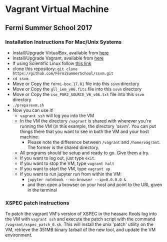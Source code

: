 # Vagrant Virtual Machine #
## Fermi Summer School 2017 ##

### Installation Instructions For Mac/Unix Systems ###
* Install/Upgrade VirtualBox, available from [here](https://www.virtualbox.org/wiki/Downloads)
* Install/Upgrade Vagrant, available from [here](https://www.vagrantup.com/downloads.html)
* If using Scientific Linux follow [this link](http://devopspy.com/devops/installing-vagrant-on-centos-7/)
* clone this repository: `git clone https://github.com/FermiSummerSchool/ssvm.git`
* `cd ssvm`
* Move or Copy the `fermi-box.17.01` file into this `ssvm` directory
* Move or Copy the `gll_iem_v06.fits` file into this `ssvm` directory
* Move or Copy the `iso_P8R2_SOURCE_V6_v06.txt` file into this `ssvm` directory
* `./preparevm.sh`
* Now you can use it!
    * `vagrant ssh` will log you into the VM
    * In the VM the directory `/vagrant` is shared with wherever you're running the VM (in this example, the directory 'ssvm'.  You can put things there that you want to see in both the VM and your host machine.
        * Please note the difference between `/vagrant` and `/home/vagrant`. The former is the shared directory.
    * All programs should be setup and ready to go.  Give them a try.
    * If you want to log out, just type `exit`.
    * If you want to stop the VM, type `vagrant halt`
    * If you want to start the VM, type `vagrant up`
    * If you want to run jupyter run from within the VM:
        * `jupyter notebook --no-browser --ip=0.0.0.0 &`
        * and then open a browser on your host and point to the URL given in the terminal

### XSPEC patch instructions ###
To patch the vagrant VM's version of XSPEC in the heasarc ftools log into the 
VM with `vagrant ssh` and execute the patch script with the command `/vagrant/xspec_patch_0.sh`.
This will install the unix 'patch' utility on the VM, retrieve the 351MB binary tarball of the new tool, and update the VM environment.
